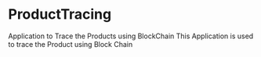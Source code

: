 # ProductTracing
Application to Trace the  Products using BlockChain
This Application is used to trace the Product using Block Chain
